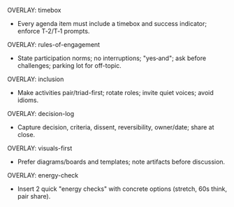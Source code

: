 OVERLAY: timebox
- Every agenda item must include a timebox and success indicator; enforce T‑2/T‑1 prompts.

OVERLAY: rules-of-engagement
- State participation norms; no interruptions; "yes‑and"; ask before challenges; parking lot for off-topic.

OVERLAY: inclusion
- Make activities pair/triad-first; rotate roles; invite quiet voices; avoid idioms.

OVERLAY: decision-log
- Capture decision, criteria, dissent, reversibility, owner/date; share at close.

OVERLAY: visuals-first
- Prefer diagrams/boards and templates; note artifacts before discussion.

OVERLAY: energy-check
- Insert 2 quick "energy checks" with concrete options (stretch, 60s think, pair share).
